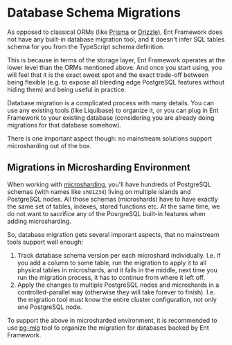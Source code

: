 # Database Schema Migrations

As opposed to classical ORMs (like [Prisma](https://www.prisma.io) or [Drizzle](https://orm.drizzle.team)), Ent Framework does not have any built-in database migration tool, and it doesn't infer SQL tables schema for you from the TypeScript schema definition.

This is because in terms of the storage layer, Ent Framework operates at the lower level than the ORMs mentioned above. And once you start using, you will feel that it is the exact sweet spot and the exact trade-off between being flexible (e.g. to expose all bleeding edge PostgreSQL features without hiding them) and being useful in practice.

Database migration is a complicated process with many details. You can use any existing tools (like Liquibase) to organize it, or you can plug in Ent Framework to your existing database (considering you are already doing migrations for that database somehow).

There is one important aspect though: no mainstream solutions support microsharding out of the box.

## Migrations in Microsharding Environment

When working with [microsharding](../scalability/sharding-microsharding.md), you'll have hundreds of PostgreSQL schemas (with names like `sh01234`) living on multiple islands and PostgreSQL nodes. All those schemas (microshards) have to have exactly the same set of tables, indexes, stored functions etc. At the same time, we do not want to sacrifice any of the PosrgreSQL built-in features when adding microsharding.

So, database migration gets several imporant aspects, that no mainstream tools support well enough:

1. Track database schema version per each microshard individually. I.e. if you add a column to some table, run the migration to apply it to all physical tables in microshards, and it fails in the middle, next time you run the migration process, it has to continue from where it left off.
2. Apply the changes to multiple PostgreSQL nodes and microshards in a controlled-parallel way (otherwise they will take forever to finish). I.e. the migration tool must know the entire cluster configuration, not only one PostgreSQL node.

To support the above in microsharded environment, it is recommended to use [pg-mig](https://www.npmjs.com/package/@clickup/pg-mig) tool to organize the migration for databases backed by Ent Framework.
